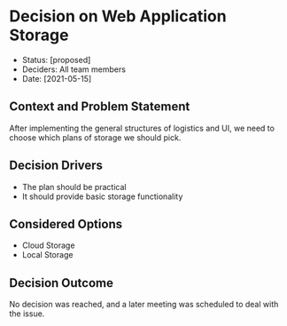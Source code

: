 # Decision on Web Application Storage

* Status: [proposed]
* Deciders: All team members
* Date: [2021-05-15]

## Context and Problem Statement

After implementing the general structures of logistics and UI, we need to choose which plans of storage we should pick.

## Decision Drivers 

* The plan should be practical
* It should provide basic storage functionality

## Considered Options

* Cloud Storage
* Local Storage

## Decision Outcome

No decision was reached, and a later meeting was scheduled to deal with the issue.